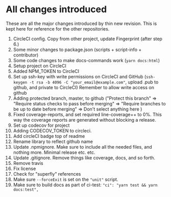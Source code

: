 
# All changes introduced

These are all the major changes introduced by thin new revision. This is kept here for reference for the other repositories.

1. CircleCI config. Copy from other project, update Fingerprint (after step 6.)
2. Some minor changes to package.json (scripts + script-info + contributor)
3. Some code changes to make docs-commands work (`yarn docs:html`)
4. Setup project on CircleCI
5. Added NPM_TOKEN to CircleCI
6. Set up ssh-key with write permissions on CircleCI and GitHub (`ssh-keygen -t rsa -b 4096 -C "your_email@example.com"`, upload .pub to github, and private to CircleCI) Remember to allow write access on github
7. Adding protected branch, master, to github ("Protect this branch" => "Require status checks to pass before merging" => "Require branches to be up to date before merging" => Don't select anything here )
8. Fixed coverage-reports, and set required line-coverage++ to 0%. This way the coverage reports are generated without blocking a release.
9. Set up codecov for project
10. Adding CODECOV_TOKEN to circleci.
11. Add circleCI badge top of readme
12. Rename library to reflect github name
13. Update .npmignore. Make sure to include all the needed files, and nothing more. Minimal release etc. etc.
14. Update .gitignore. Remove things like coverage, docs, and so forth.
15. Remove travis
16. Fix license
17. Check for "superfly" references
18. Make sure `--forceExit` is set on the `"unit"` script.
19. Make sure to build docs as part of ci-test: `"ci": "yarn test && yarn docs:test",`